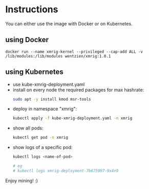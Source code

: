 # Instructions
You can either use the image with Docker or on Kubernetes.

## using Docker
```docker
docker run --name xmrig-kernel --privileged --cap-add ALL -v /lib/modules:/lib/modules wentzien/xmrig:1.0.1
```

## using Kubernetes
* use kube-xmrig-deployment.yaml
* install on every node the required packages for max hashrate:
    ```bash
    sudo apt -y install kmod msr-tools
    ```
* deploy in namespace "xmrig":
    ```bash
    kubectl apply -f kube-xmrig-deployment.yaml -n xmrig
    ```
* show all pods:
    ```bash
    kubectl get pod -n xmrig
    ```
* show logs of a specific pod:
    ```bash
    kubectl logs <name-of-pod>

    # eg
    # kubectl logs xmrig-deployment-7b675997-9x4n9
    ```

Enjoy mining! :)
